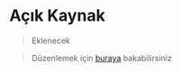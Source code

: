 # Açık Kaynak

> Eklenecek

> Düzenlemek için [buraya](https://github.com/GokturkTalha/guvendekal.org/blob/main/docs/acik-kaynak.md) bakabilirsiniz
